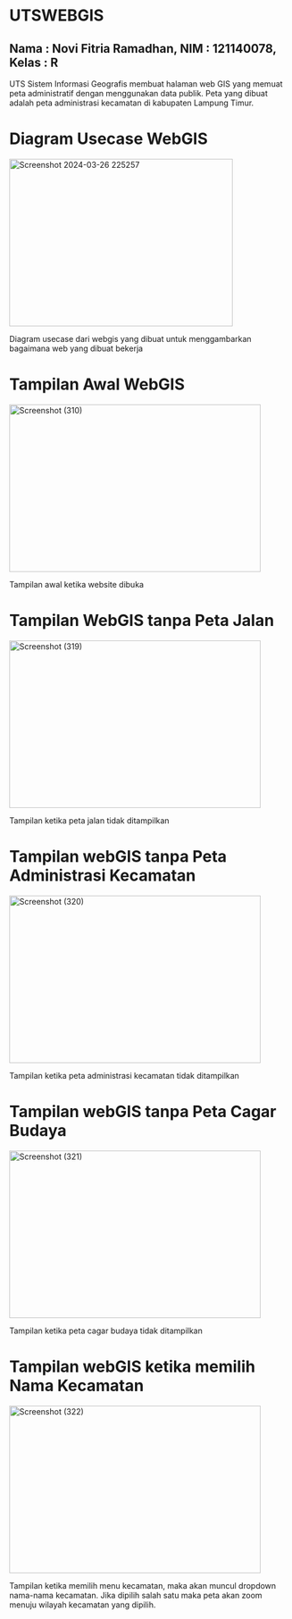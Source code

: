 # UTSWEBGIS
## Nama : Novi Fitria Ramadhan, NIM : 121140078, Kelas : R 

<P> UTS Sistem Informasi Geografis membuat halaman web GIS yang memuat peta administratif dengan menggunakan data publik. Peta yang dibuat adalah peta administrasi kecamatan di kabupaten Lampung Timur. </P>

# Diagram Usecase WebGIS 
<img width="400" height="300" alt ="Screenshot 2024-03-26 225257" src="https://github.com/121140078-NoviFitria/UTSWEBGIS/assets/133131095/bf875e6a-9944-4cde-97b5-c9c8fde4fb4a">
<P> Diagram usecase dari webgis yang dibuat untuk menggambarkan bagaimana web yang dibuat bekerja </P>

# Tampilan Awal WebGIS
<img width="450" height="300" alt="Screenshot (310)" src="https://github.com/121140078-NoviFitria/UTSWEBGIS/assets/133131095/a1ba4124-9b37-4534-a0f9-13bfb7678508">
<P> Tampilan awal ketika website dibuka</P>

# Tampilan WebGIS tanpa Peta Jalan
<img width="450" height="300" alt="Screenshot (319)" src="https://github.com/121140078-NoviFitria/UTSWEBGIS/assets/133131095/009a917e-874e-4066-b956-2ea216516bca">
<P> Tampilan ketika peta jalan tidak ditampilkan </P>

# Tampilan webGIS tanpa Peta Administrasi Kecamatan 
<img width="450" height="300" alt="Screenshot (320)" src="https://github.com/121140078-NoviFitria/UTSWEBGIS/assets/133131095/49443273-8552-4425-93f7-7905171bb432">
<P> Tampilan ketika peta administrasi kecamatan tidak ditampilkan</P>

# Tampilan webGIS tanpa Peta Cagar Budaya 
<img width="450" height="300" alt="Screenshot (321)" src="https://github.com/121140078-NoviFitria/UTSWEBGIS/assets/133131095/faea0f0a-a7a8-41c0-aeba-78f1e0c00d73">
<P> Tampilan ketika peta cagar budaya tidak ditampilkan</P>

# Tampilan webGIS ketika memilih Nama Kecamatan 
<img width="450" height="300" alt="Screenshot (322)" src="https://github.com/121140078-NoviFitria/UTSWEBGIS/assets/133131095/21eb0356-ec29-4470-bcac-ae6f47f354f0">
<P> Tampilan ketika memilih menu kecamatan, maka akan muncul dropdown nama-nama kecamatan. Jika dipilih salah satu maka peta akan zoom menuju wilayah kecamatan yang dipilih.</P>
